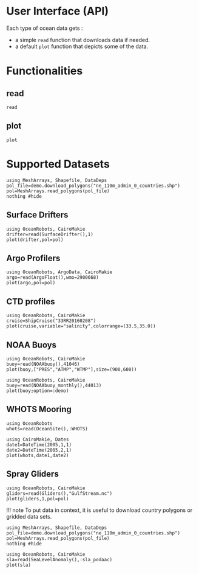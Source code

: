 # User Interface (API)

Each type of ocean data gets :

- a simple `read` function that downloads data if needed.
- a default `plot` function that depicts some of the data.

# Functionalities

## read

```@docs
read
```

## plot

```@docs
plot
```

# Supported Datasets

```@setup ex1
using MeshArrays, Shapefile, DataDeps
pol_file=demo.download_polygons("ne_110m_admin_0_countries.shp")
pol=MeshArrays.read_polygons(pol_file)
nothing #hide
```

## Surface Drifters

```@example ex1
using OceanRobots, CairoMakie
drifter=read(SurfaceDrifter(),1)
plot(drifter,pol=pol)
```

## Argo Profilers

```@example ex1
using OceanRobots, ArgoData, CairoMakie
argo=read(ArgoFloat(),wmo=2900668)
plot(argo,pol=pol)
```

## CTD profiles

```@example ex1
using OceanRobots, CairoMakie
cruise=ShipCruise("33RR20160208")
plot(cruise,variable="salinity",colorrange=(33.5,35.0))
```

## NOAA Buoys

```@example ex1
using OceanRobots, CairoMakie
buoy=read(NOAAbuoy(),41046)
plot(buoy,["PRES","ATMP","WTMP"],size=(900,600))
```

```@example ex1
using OceanRobots, CairoMakie
buoy=read(NOAAbuoy_monthly(),44013)
plot(buoy;option=:demo)
```

## WHOTS Mooring

```@example ex1
using OceanRobots
whots=read(OceanSite(),:WHOTS)

using CairoMakie, Dates
date1=DateTime(2005,1,1)
date2=DateTime(2005,2,1)
plot(whots,date1,date2)
```

## Spray Gliders

```@example ex1
using OceanRobots, CairoMakie
gliders=read(Gliders(),"GulfStream.nc")
plot(gliders,1,pol=pol)
```

!!! note
    To put data in context, it is useful to download country polygons or gridded data sets.

```@example ex1
using MeshArrays, Shapefile, DataDeps
pol_file=demo.download_polygons("ne_110m_admin_0_countries.shp")
pol=MeshArrays.read_polygons(pol_file)
nothing #hide
```

```@example ex1
using OceanRobots, CairoMakie
sla=read(SeaLevelAnomaly(),:sla_podaac)
plot(sla)
```

